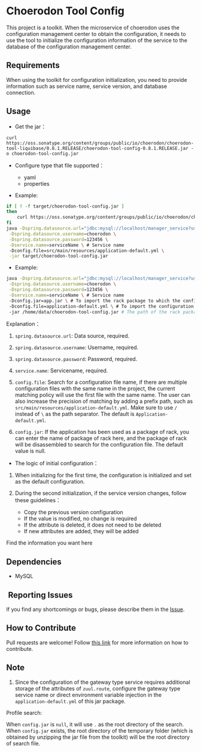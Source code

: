# Choerodon Tool Config

This project is a toolkit. When the microservice of choerodon uses the configuration management center to obtain the configuration, it needs to use the tool to initialize the configuration information of the service to the database of the configuration management center.

## Requirements

When using the toolkit for configuration initialization, you need to provide information such as service name, service version, and database connection.

## Usage

* Get the jar：

```
curl https://oss.sonatype.org/content/groups/public/io/choerodon/choerodon-tool-liquibase/0.8.1.RELEASE/choerodon-tool-config-0.8.1.RELEASE.jar -o choerodon-tool-config.jar
```

* Configure type that file supported：
    - yaml
    - properties

* Example:

```bash
if [ ! -f target/choerodon-tool-config.jar ]
then
    curl https://oss.sonatype.org/content/groups/public/io/choerodon/choerodon-tool-liquibase/0.8.1.RELEASE/choerodon-tool-config-0.8.1.RELEASE.jar -o target/choerodon-tool-config.jar # The version may be changed here. Please change it based on the downloaded package name.
fi
java -Dspring.datasource.url="jdbc:mysql://localhost/manager_service?useUnicode=true&characterEncoding=utf-8&useSSL=false" \
 -Dspring.datasource.username=choerodon \
 -Dspring.datasource.password=123456 \
 -Dservice.name=serviceName \ # Service name
 -Dconfig.file=src/main/resources/application-default.yml \
 -jar target/choerodon-tool-config.jar 
```

* Example:

```bash
java -Dspring.datasource.url="jdbc:mysql://localhost/manager_service?useUnicode=true&characterEncoding=utf-8&useSSL=false" \
 -Dspring.datasource.username=choerodon \
 -Dspring.datasource.password=123456 \
 -Dservice.name=serviceName \ # Service name
 -Dconfig.jar=app.jar \ # To import the rack package to which the configuration belongs, take the actual path as the standard
 -Dconfig.file=application-default.yml \ # To import the configuration file, please follow the path of the file in the rack package
 -jar /home/data/choerodon-tool-config.jar # The path of the rack package is subject to the actual.
```
Explanation：

1. `spring.datasource.url`: Data source, required.
1. `spring.datasource.username`: Username, required.
1. `spring.datasource.password`: Password, required.
1. `service.name`: Servicename, required.
1. `config.file`: Search for a configuration file name, if there are multiple configuration files with the same name in the project, the current matching policy will use the first file with the same name. The user can also increase the precision of matching by adding a prefix path, such as `src/main/resources/application-default.yml`. Make sure to use `/` instead of `\` as the path separator. The default is `Application-default.yml`.

1. `config.jar`: If the application has been used as a package of rack, you can enter the name of package of rack here, and the package of rack will be disassembled to search for the configuration file. The default value is null.
* The logic of initial configuration：

1. When initializing for the first time, the configuration is initialized and set as the default configuration.

1. During the second initialization, if the service version changes, follow these guidelines：
    - Copy the previous version configuration
    - If the value is modified, no change is required
    - If the attribute is deleted, it does not need to be deleted
    - If new attributes are added, they will be added

Find the information you want here
## Dependencies

* MySQL

##  Reporting Issues

If you find any shortcomings or bugs, please describe them in the [Issue](https://github.com/choerodon/choerodon/issues/new?template=issue_template.md).
    
## How to Contribute
Pull requests are welcome! Follow [this link](https://github.com/choerodon/choerodon/blob/master/CONTRIBUTING.md) for more information on how to contribute.

## Note

1. Since the configuration of the gateway type service requires additional storage of the attributes of `zuul.route`, configure the gateway type service name or direct environment variable injection in the `application-default.yml` of this jar package.

Profile search:

When `config.jar` is `null`, it will use `.` as the root directory of the search. When `config.jar` exists, the root directory of the temporary folder (which is obtained by unzipping the jar file from the toolkit) will be the root directory of search file.